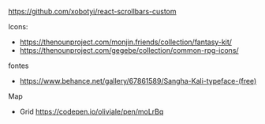 
https://github.com/xobotyi/react-scrollbars-custom

Icons:
- https://thenounproject.com/monjin.friends/collection/fantasy-kit/
- https://thenounproject.com/gegebe/collection/common-rpg-icons/

fontes
- https://www.behance.net/gallery/67861589/Sangha-Kali-typeface-(free)


Map
- Grid https://codepen.io/oliviale/pen/moLrBq
